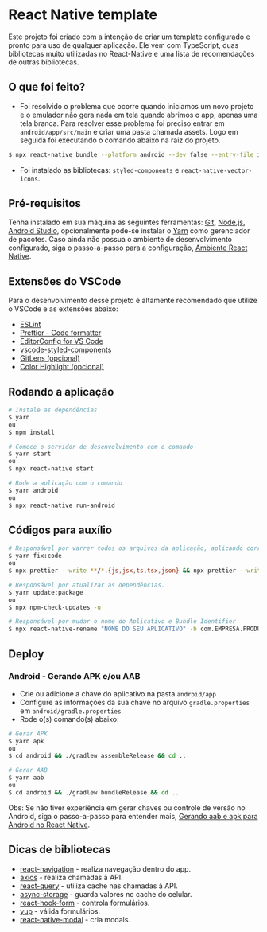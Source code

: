 # React Native template

Este projeto foi criado com a intenção de criar um template configurado e pronto para uso de qualquer aplicação. Ele vem com TypeScript, duas bibliotecas muito utilizadas no React-Native e uma lista de recomendações de outras bibliotecas.

## O que foi feito?
- Foi resolvido o problema que ocorre quando iniciamos um novo projeto e o emulador não gera nada em tela quando abrimos o app, apenas uma tela branca. Para resolver esse problema foi preciso entrar em `android/app/src/main` e criar uma pasta chamada assets. Logo em seguida foi executando o comando abaixo na raiz do projeto.
```bash 
$ npx react-native bundle --platform android --dev false --entry-file index.js --bundle-output android/app/src/main/assets/index.android.bundle --assets-dest android/app/src/main/res/
```
- Foi instalado as bibliotecas: `styled-components` e `react-native-vector-icons`.

## Pré-requisitos

Tenha instalado em sua máquina as seguintes ferramentas:
[Git](https://git-scm.com), [Node.js](https://nodejs.org/en/), [Android Studio](https://developer.android.com/studio),
opcionalmente pode-se instalar o [Yarn](https://yarnpkg.com/) como gerenciador de pacotes. Caso ainda não possua o ambiente de desenvolvimento configurado, siga o passo-a-passo para a configuração, [Ambiente React Native](https://react-native.rocketseat.dev/).

## Extensões do VSCode

Para o desenvolvimento desse projeto é altamente recomendado que utilize o VSCode e as extensões abaixo:

- [ESLint](https://marketplace.visualstudio.com/items?itemName=dbaeumer.vscode-eslint)
- [Prettier - Code formatter](https://marketplace.visualstudio.com/items?itemName=esbenp.prettier-vscode)
- [EditorConfig for VS Code](https://marketplace.visualstudio.com/items?itemName=EditorConfig.EditorConfig)
- [vscode-styled-components](https://marketplace.visualstudio.com/items?itemName=jpoissonnier.vscode-styled-components)
- [GitLens (opcional)](https://marketplace.visualstudio.com/items?itemName=eamodio.gitlens)
- [Color Highlight (opcional)](https://marketplace.visualstudio.com/items?itemName=naumovs.color-highlight)


## Rodando a aplicação

```bash
# Instale as dependências
$ yarn
ou
$ npm install

# Comece o servidor de desenvolvimento com o comando
$ yarn start
ou
$ npx react-native start

# Rode a aplicação com o comando
$ yarn android
ou
$ npx react-native run-android
```
## Códigos para auxílio

```bash
# Responsável por varrer todos os arquivos da aplicação, aplicando correção de indentação.
$ yarn fix:code
ou
$ npx prettier --write **/*.{js,jsx,ts,tsx,json} && npx prettier --write *.{js,jsx,ts,tsx,json}

# Responsável por atualizar as dependências.
$ yarn update:package
ou
$ npx npm-check-updates -u

# Responsável por mudar o nome do Aplicativo e Bundle Identifier
$ npx react-native-rename "NOME DO SEU APLICATIVO" -b com.EMPRESA.PRODUTO
```

## Deploy
### Android - Gerando APK e/ou AAB

- Crie ou adicione a chave do aplicativo na pasta ```android/app```
- Configure as informações da sua chave no arquivo ```gradle.properties``` em ```android/gradle.properties```
- Rode o(s) comando(s) abaixo:
```bash
# Gerar APK
$ yarn apk
ou 
$ cd android && ./gradlew assembleRelease && cd ..

# Gerar AAB
$ yarn aab
ou
$ cd android && ./gradlew bundleRelease && cd ..
```

Obs: Se não tiver experiência em gerar chaves ou controle de versão no Android, siga o passo-a-passo para entender mais, [Gerando aab e apk para Android no React Native](https://www.notion.so/Gerando-aab-apk-para-android-no-React-Native-1703c2d965bc4354ade328ae146d176e).

## Dicas de bibliotecas
- [react-navigation](https://reactnavigation.org/) - realiza navegação dentro do app.
- [axios](https://github.com/axios/axios) - realiza chamadas à API.
- [react-query](https://react-query.tanstack.com/) - utiliza cache nas chamadas à API.
- [async-storage](https://react-native-async-storage.github.io/async-storage/docs/install/) - guarda valores no cache do celular.
- [react-hook-form](https://react-hook-form.com/) - controla formulários.
- [yup](https://github.com/jquense/yup) - válida formulários.
- [react-native-modal](https://github.com/react-native-modal/react-native-modal) - cria modals.
